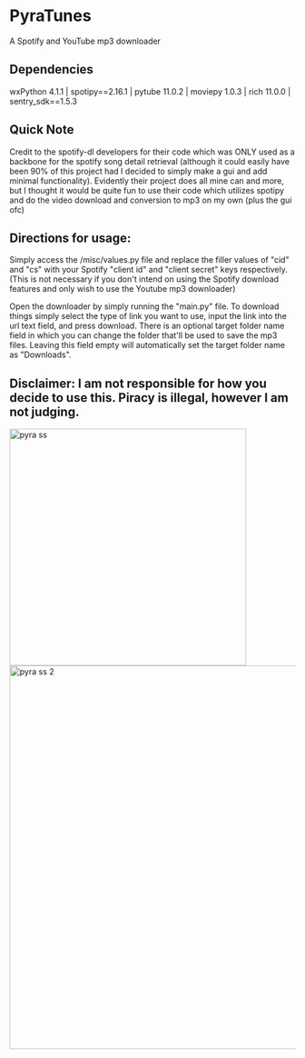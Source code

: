 # PyraTunes
A Spotify and YouTube mp3 downloader

## Dependencies
  wxPython 4.1.1 |
  spotipy==2.16.1 |
  pytube 11.0.2 |
  moviepy 1.0.3 |
  rich 11.0.0 |
  sentry_sdk==1.5.3
  
  ## Quick Note
  Credit to the spotify-dl developers for their code which was ONLY used as a backbone for the spotify song detail retrieval (although it could easily have been 90% of this project had I decided to simply make a gui and add minimal functionality). Evidently their project does all mine can and more, but I thought it would be quite fun to use their code which utilizes spotipy and do the video download and conversion to mp3 on my own (plus the gui ofc)

## Directions for usage:
Simply access the /misc/values.py file and replace the filler values of "cid" and "cs" with your Spotify "client id" and "client secret" keys respectively. (This is not necessary if you don't intend on using the Spotify download features and only wish to use the Youtube mp3 downloader)

Open the downloader by simply running the "main.py" file. To download things simply select the type of link you want to use, input the link into the url text field, and press download. There is an optional target folder name field in which you can change the folder that'll be used to save the mp3 files. Leaving this field empty will automatically set the target folder name as "Downloads".

## Disclaimer: I am not responsible for how you decide to use this. Piracy is illegal, however I am not judging.

<img width="417" alt="pyra ss" src="https://user-images.githubusercontent.com/67593209/151176333-37221311-06f5-4cb9-a2e9-c17696997933.png">

<img width="675" alt="pyra ss 2" src="https://user-images.githubusercontent.com/67593209/151176351-1de1ffc1-dacb-4ce6-b5e1-cb48b2d23c24.png">
